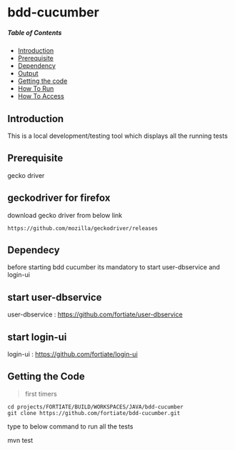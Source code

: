 # bdd-cucumber

##### Table of Contents  
+ [Introduction](#introduction) 
+ [Prerequisite](#prerequisite) 
+ [Dependency](#dependency)
+ [Output](#output) 
+ [Getting the code](#getting_the_code)
+ [How To Run](#how_to_run)
+ [How To Access](#how_to_access)

<a name="introduction"/>

## Introduction
This is a local development/testing tool which displays all the running tests 

<a name="prerequiste"/> 

## Prerequisite
gecko driver

## geckodriver for firefox

download gecko driver from below link 

    https://github.com/mozilla/geckodriver/releases

    
## Dependecy
 
 before starting bdd cucumber its mandatory to start user-dbservice and login-ui 

## start user-dbservice

 user-dbservice : https://github.com/fortiate/user-dbservice

    
## start login-ui

login-ui : https://github.com/fortiate/login-ui


## Getting the Code

> first timers

    cd projects/FORTIATE/BUILD/WORKSPACES/JAVA/bdd-cucumber
    git clone https://github.com/fortiate/bdd-cucumber.git


type to below command to run all the tests 

mvn test


